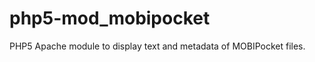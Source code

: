 php5-mod_mobipocket
===================

PHP5 Apache module to display text and metadata of MOBIPocket files.